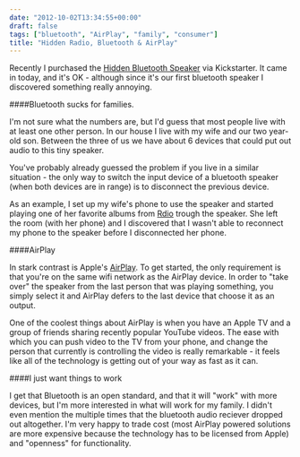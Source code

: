 ```yaml
---
date: "2012-10-02T13:34:55+00:00"
draft: false
tags: ["bluetooth", "AirPlay", "family", "consumer"]
title: "Hidden Radio, Bluetooth & AirPlay"
---
```

Recently I purchased the [Hidden Bluetooth Speaker](http://www.kickstarter.com/projects/2107726947/hidden-radio-and-bluetooth-speaker) via Kickstarter. It came in today, and it's OK - although since it's our first bluetooth speaker I discovered something really annoying.

####Bluetooth sucks for families.

I'm not sure what the numbers are, but I'd guess that most people live with at least one other person. In our house I live with my wife and our two year-old son. Between the three of us we have about 6 devices that could put out audio to this tiny speaker.

You've probably already guessed the problem if you live in a similar situation - the only way to switch the input device of a bluetooth speaker (when both devices are in range) is to disconnect the previous device.

As an example, I set up my wife's phone to use the speaker and started playing one of her favorite albums from [Rdio](http://www.rdio.com/) trough the speaker. She left the room (with her phone) and I discovered that I wasn't able to reconnect my phone to the speaker before I disconnected her phone.


####AirPlay

In stark contrast is Apple's [AirPlay](http://www.apple.com/itunes/airplay). To get started, the only requirement is that you're on the same wifi network as the AirPlay device. In order to "take over" the speaker from the last person that was playing something, you simply select it and AirPlay defers to the last device that choose it as an output.

One of the coolest things about AirPlay is when you have an Apple TV and a group of friends sharing recently popular YouTube videos. The ease with which you can push video to the TV from your phone, and change the person that currently is controlling the video is really remarkable - it feels like all of the technology is getting out of your way as fast as it can.

####I just want things to work

I get that Bluetooth is an open standard, and that it will "work" with more devices, but I'm more interested in what will work for my family. I didn't even mention the multiple times that the bluetooth audio reciever dropped out altogether. I'm very happy to trade cost (most AirPlay powered solutions are more expensive because the technology has to be licensed from Apple) and "openness" for functionality.